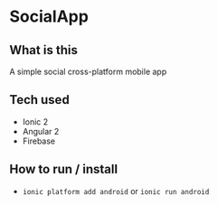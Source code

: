 # SocialApp

## What is this 
A simple social cross-platform mobile app 

## Tech used
+ Ionic 2
+ Angular 2
+ Firebase



## How to run / install
+ `ionic platform add android` or `ionic run android`


